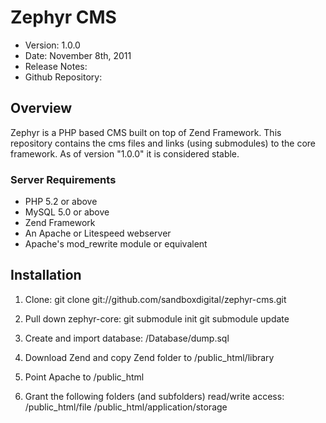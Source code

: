 # Zephyr CMS #

- Version: 1.0.0
- Date: November 8th, 2011
- Release Notes: 
- Github Repository: 

## Overview

Zephyr is a PHP based CMS built on top of Zend Framework.
This repository contains the cms files and links (using submodules) to the core framework. 
As of version "1.0.0" it is considered stable.

### Server Requirements

- PHP 5.2 or above
- MySQL 5.0 or above
- Zend Framework
- An Apache or Litespeed webserver
- Apache's mod_rewrite module or equivalent


## Installation

1. Clone:
git clone git://github.com/sandboxdigital/zephyr-cms.git

2. Pull down zephyr-core:
git submodule init
git submodule update

3. Create and import database:
/Database/dump.sql

4. Download Zend and copy Zend folder to /public_html/library

4. Point Apache to /public_html

5. Grant the following folders (and subfolders) read/write access:
/public_html/file
/public_html/application/storage


